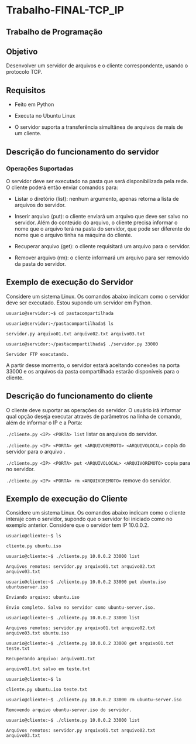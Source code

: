 # Trabalho-FINAL-TCP_IP
<h2> Trabalho de Programação </h2>

<h2> Objetivo </h2>
Desenvolver um servidor de arquivos e o cliente correspondente, usando o protocolo TCP.

<h2> Requisitos </h2>

* Feito em Python

* Executa no Ubuntu Linux

* O servidor suporta a transferência simultânea de arquivos de mais de um cliente.

<h2> Descrição do funcionamento do servidor </h2>
<h3> Operações Suportadas </h3>
O servidor deve ser executado na pasta que será disponibilizada pela rede. O cliente poderá então enviar comandos para:

* Listar o diretório (list): nenhum argumento, apenas retorna a lista de arquivos do servidor.

* Inserir arquivo (put): o cliente enviará um arquivo que deve ser salvo no servidor. Além do conteúdo 
do arquivo, o cliente precisa informar o nome que o arquivo terá na pasta do servidor, que pode ser diferente 
do nome que o arquivo tinha na máquina do cliente.

* Recuperar arquivo (get): o cliente requisitará um arquivo para o servidor.

* Remover arquivo (rm): o cliente informará um arquivo para ser removido da pasta do servidor.

<h2> Exemplo de execução do Servidor </h2>
Considere um sistema Linux. Os comandos abaixo indicam como o servidor deve ser executado. Estou supondo um servidor
em Python.

`usuario@servidor:~$ cd pastacompartilhada`

`usuario@servidor:~/pastacompartilhada$ ls`

`servidor.py arquivo01.txt arquivo02.txt arquivo03.txt`

`usuario@servidor:~/pastacompartilhada$ ./servidor.py 33000`

`Servidor FTP executando.`

A partir desse momento, o servidor estará aceitando conexões na porta 33000 e os arquivos da pasta compartilhada
estarão disponíveis para o cliente.

<h2> Descrição do funcionamento do cliente </h2>
O cliente deve suportar as operações do servidor. O usuário irá informar qual opção deseja executar através
de parâmetros na linha de comando, além de informar o IP e a Porta:

`./cliente.py <IP> <PORTA> list`
  listar os arquivos do servidor.
  
`./cliente.py <IP> <PORTA> get <ARQUIVOREMOTO> <ARQUIVOLOCAL>` 
  copia <ARQUIVOREMOTO> do servidor para o arquivo <ARQUIVOLOCAL>.
  
`./cliente.py <IP> <PORTA> put <ARQUIVOLOCAL> <ARQUIVOREMOTO>` 
  copia <ARQUIVOLOCAL> para <ARQUIVOREMOTO> no servidor.
  
`./cliente.py <IP> <PORTA> rm <ARQUIVOREMOTO>` 
  remove <ARQUIVOREMOTO> do servidor.

<h2> Exemplo de execução do Cliente </h2>
Considere um sistema Linux. Os comandos abaixo indicam como o cliente interaje com o
servidor, supondo que o servidor foi iniciado como no exemplo anterior. Considere que o
servidor tem IP 10.0.0.2.

`usuario@cliente:~$ ls`

`cliente.py ubuntu.iso`

`usuario@cliente:~$ ./cliente.py 10.0.0.2 33000 list`

`Arquivos remotos: servidor.py arquivo01.txt arquivo02.txt arquivo03.txt`

`usuario@cliente:~$ ./cliente.py 10.0.0.2 33000 put ubuntu.iso ubuntuserver.iso`

`Enviando arquivo: ubuntu.iso`

`Envio completo. Salvo no servidor como ubuntu-server.iso.`

`usuario@cliente:~$ ./cliente.py 10.0.0.2 33000 list`

`Arquivos remotos: servidor.py arquivo01.txt arquivo02.txt arquivo03.txt ubuntu.iso`

`usuario@cliente:~$ ./cliente.py 10.0.0.2 33000 get arquivo01.txt teste.txt`

`Recuperando arquivo: arquivo01.txt`

`arquivo01.txt salvo em teste.txt`

`usuario@cliente:~$ ls`

`cliente.py ubuntu.iso teste.txt`

`usuario@cliente:~$ ./cliente.py 10.0.0.2 33000 rm ubuntu-server.iso`

`Removendo arquivo ubuntu-server.iso do servidor.`

`usuario@cliente:~$ ./cliente.py 10.0.0.2 33000 list`

`Arquivos remotos: servidor.py arquivo01.txt arquivo02.txt arquivo03.txt`

